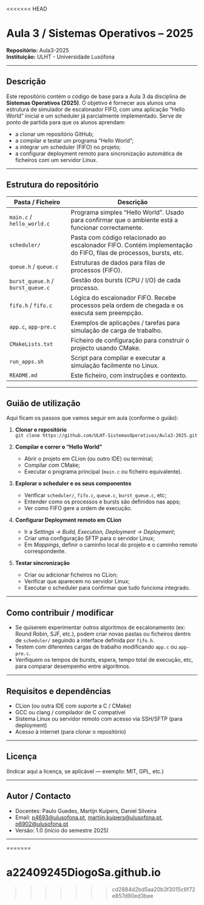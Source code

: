 <<<<<<< HEAD
# Aula 3 / Sistemas Operativos – 2025  
**Repositório:** Aula3-2025  
**Instituição:** ULHT  - Universidade Lusófona


---

## Descrição

Este repositório contém o código de base para a Aula 3 da disciplina de **Sistemas Operativos (2025)**. O objetivo é fornecer aos alunos uma estrutura de simulador de escalonador FIFO, com uma aplicação “Hello World” inicial e um scheduler já parcialmente implementado. Serve de ponto de partida para que os alunos aprendam:

- a clonar um repositório GitHub;  
- a compilar e testar um programa “Hello World”;  
- a integrar um scheduler (FIFO) no projeto;  
- a configurar deployment remoto para sincronização automática de ficheiros com um servidor Linux.

---

## Estrutura do repositório

| Pasta / Ficheiro | Descrição |
|------------------|-----------|
| `main.c` / `hello_world.c` | Programa simples “Hello World”. Usado para confirmar que o ambiente está a funcionar correctamente. |
| `scheduler/` | Pasta com código relacionado ao escalonador FIFO. Contém implementação do FIFO, filas de processos, bursts, etc. |
| `queue.h` / `queue.c` | Estruturas de dados para filas de processos (FIFO). |
| `burst_queue.h` / `burst_queue.c` | Gestão dos bursts (CPU / I/O) de cada processo. |
| `fifo.h` / `fifo.c` | Lógica do escalonador FIFO. Recebe processos pela ordem de chegada e os executa sem preempção. |
| `app.c`, `app-pre.c` | Exemplos de aplicações / tarefas para simulação de carga de trabalho. |
| `CMakeLists.txt` | Ficheiro de configuração para construir o projecto usando CMake. |
| `run_apps.sh` | Script para compilar e executar a simulação facilmente no Linux. |
| `README.md` | Este ficheiro, com instruções e contexto. |

---

## Guião de utilização

Aqui ficam os passos que vamos seguir em aula (conforme o guião):

1. **Clonar o repositório**  
   `git clone https://github.com/ULHT-SistemasOperativos/Aula3-2025.git`

2. **Compilar e correr o “Hello World”**  
   - Abrir o projeto em CLion (ou outro IDE) ou terminal;  
   - Compilar com CMake;  
   - Executar o programa principal (`main.c` ou ficheiro equivalente).  

3. **Explorar o scheduler e os seus componentes**  
   - Verificar `scheduler/`, `fifo.c`, `queue.c`, `burst_queue.c`, etc;  
   - Entender como os processos e bursts são definidos nas apps;  
   - Ver como FIFO gere a ordem de execução.  

4. **Configurar Deployment remoto em CLion**  
   - Ir a *Settings → Build, Execution, Deployment → Deployment*;  
   - Criar uma configuração SFTP para o servidor Linux;  
   - Em *Mappings*, definir o caminho local do projeto e o caminho remoto correspondente.  

5. **Testar sincronização**  
   - Criar ou adicionar ficheiros no CLion;  
   - Verificar que aparecem no servidor Linux;  
   - Executar o scheduler para confirmar que tudo funciona integrado.  

---

## Como contribuir / modificar

- Se quiserem experimentar outros algoritmos de escalonamento (ex: Round Robin, SJF, etc.), podem criar novas pastas ou ficheiros dentro de `scheduler/` seguindo a interface definida por `fifo.h`.  
- Testem com diferentes cargas de trabalho modificando `app.c` ou `app-pre.c`.  
- Verifiquem os tempos de bursts, espera, tempo total de execução, etc, para comparar desempenho entre algoritmos.

---

## Requisitos e dependências

- CLion (ou outra IDE com suporte a C / CMake)  
- GCC ou clang / compilador de C compatível  
- Sistema Linux ou servidor remoto com acesso via SSH/SFTP (para deployment)  
- Acesso à internet (para clonar o repositório)  

---

## Licença

(Indicar aqui a licença, se aplicável — exemplo: MIT, GPL, etc.)

---

## Autor / Contacto

- Docentes: Paulo Guedes, Martijn Kuipers, Daniel Silveira
- Email: p4693@ulusofona.pt, martijn.kuipers@ulusofona.pt, p6902@ulusofona.pt
- Versão: 1.0 (início do semestre 2025)

---

=======
# a22409245DiogoSa.github.io
>>>>>>> cd2884d2bd5aa20b3f3015c6f72e857d90ed3bee
